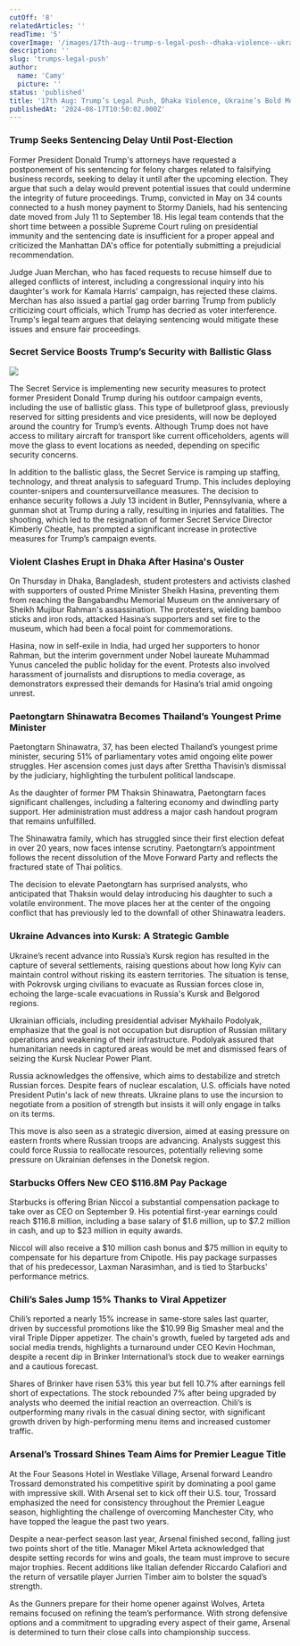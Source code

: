 ```yaml
---
cutOff: '8'
relatedArticles: ''
readTime: '5'
coverImage: '/images/17th-aug--trump-s-legal-push--dhaka-violence--ukraine-s-bold-move-kyNT.webp'
description: ''
slug: 'trumps-legal-push'
author:
  name: 'Camy'
  picture: ''
status: 'published'
title: '17th Aug: Trump’s Legal Push, Dhaka Violence, Ukraine’s Bold Move'
publishedAt: '2024-08-17T10:50:02.000Z'
---
```


### Trump Seeks Sentencing Delay Until Post-Election

Former President Donald Trump's attorneys have requested a postponement of his sentencing for felony charges related to falsifying business records, seeking to delay it until after the upcoming election. They argue that such a delay would prevent potential issues that could undermine the integrity of future proceedings. Trump, convicted in May on 34 counts connected to a hush money payment to Stormy Daniels, had his sentencing date moved from July 11 to September 18. His legal team contends that the short time between a possible Supreme Court ruling on presidential immunity and the sentencing date is insufficient for a proper appeal and criticized the Manhattan DA's office for potentially submitting a prejudicial recommendation.

Judge Juan Merchan, who has faced requests to recuse himself due to alleged conflicts of interest, including a congressional inquiry into his daughter's work for Kamala Harris' campaign, has rejected these claims. Merchan has also issued a partial gag order barring Trump from publicly criticizing court officials, which Trump has decried as voter interference. Trump's legal team argues that delaying sentencing would mitigate these issues and ensure fair proceedings.

### Secret Service Boosts Trump’s Security with Ballistic Glass

![](/images/17th-aug--trump-s-legal-push--dhaka-violence--ukraine-s-bold-move-U2Nz.webp)

The Secret Service is implementing new security measures to protect former President Donald Trump during his outdoor campaign events, including the use of ballistic glass. This type of bulletproof glass, previously reserved for sitting presidents and vice presidents, will now be deployed around the country for Trump’s events. Although Trump does not have access to military aircraft for transport like current officeholders, agents will move the glass to event locations as needed, depending on specific security concerns.

In addition to the ballistic glass, the Secret Service is ramping up staffing, technology, and threat analysis to safeguard Trump. This includes deploying counter-snipers and countersurveillance measures. The decision to enhance security follows a July 13 incident in Butler, Pennsylvania, where a gunman shot at Trump during a rally, resulting in injuries and fatalities. The shooting, which led to the resignation of former Secret Service Director Kimberly Cheatle, has prompted a significant increase in protective measures for Trump’s campaign events.

### Violent Clashes Erupt in Dhaka After Hasina's Ouster

On Thursday in Dhaka, Bangladesh, student protesters and activists clashed with supporters of ousted Prime Minister Sheikh Hasina, preventing them from reaching the Bangabandhu Memorial Museum on the anniversary of Sheikh Mujibur Rahman's assassination. The protesters, wielding bamboo sticks and iron rods, attacked Hasina’s supporters and set fire to the museum, which had been a focal point for commemorations.

Hasina, now in self-exile in India, had urged her supporters to honor Rahman, but the interim government under Nobel laureate Muhammad Yunus canceled the public holiday for the event. Protests also involved harassment of journalists and disruptions to media coverage, as demonstrators expressed their demands for Hasina’s trial amid ongoing unrest.

### Paetongtarn Shinawatra Becomes Thailand’s Youngest Prime Minister

Paetongtarn Shinawatra, 37, has been elected Thailand’s youngest prime minister, securing 51% of parliamentary votes amid ongoing elite power struggles. Her ascension comes just days after Srettha Thavisin’s dismissal by the judiciary, highlighting the turbulent political landscape.

As the daughter of former PM Thaksin Shinawatra, Paetongtarn faces significant challenges, including a faltering economy and dwindling party support. Her administration must address a major cash handout program that remains unfulfilled.

The Shinawatra family, which has struggled since their first election defeat in over 20 years, now faces intense scrutiny. Paetongtarn’s appointment follows the recent dissolution of the Move Forward Party and reflects the fractured state of Thai politics.

The decision to elevate Paetongtarn has surprised analysts, who anticipated that Thaksin would delay introducing his daughter to such a volatile environment. The move places her at the center of the ongoing conflict that has previously led to the downfall of other Shinawatra leaders.

### Ukraine Advances into Kursk: A Strategic Gamble

Ukraine’s recent advance into Russia’s Kursk region has resulted in the capture of several settlements, raising questions about how long Kyiv can maintain control without risking its eastern territories. The situation is tense, with Pokrovsk urging civilians to evacuate as Russian forces close in, echoing the large-scale evacuations in Russia's Kursk and Belgorod regions.

Ukrainian officials, including presidential adviser Mykhailo Podolyak, emphasize that the goal is not occupation but disruption of Russian military operations and weakening of their infrastructure. Podolyak assured that humanitarian needs in captured areas would be met and dismissed fears of seizing the Kursk Nuclear Power Plant.

Russia acknowledges the offensive, which aims to destabilize and stretch Russian forces. Despite fears of nuclear escalation, U.S. officials have noted President Putin's lack of new threats. Ukraine plans to use the incursion to negotiate from a position of strength but insists it will only engage in talks on its terms.

This move is also seen as a strategic diversion, aimed at easing pressure on eastern fronts where Russian troops are advancing. Analysts suggest this could force Russia to reallocate resources, potentially relieving some pressure on Ukrainian defenses in the Donetsk region.

### Starbucks Offers New CEO $116.8M Pay Package

Starbucks is offering Brian Niccol a substantial compensation package to take over as CEO on September 9. His potential first-year earnings could reach $116.8 million, including a base salary of $1.6 million, up to $7.2 million in cash, and up to $23 million in equity awards.

Niccol will also receive a $10 million cash bonus and $75 million in equity to compensate for his departure from Chipotle. His pay package surpasses that of his predecessor, Laxman Narasimhan, and is tied to Starbucks' performance metrics.

### Chili’s Sales Jump 15% Thanks to Viral Appetizer

Chili’s reported a nearly 15% increase in same-store sales last quarter, driven by successful promotions like the $10.99 Big Smasher meal and the viral Triple Dipper appetizer. The chain's growth, fueled by targeted ads and social media trends, highlights a turnaround under CEO Kevin Hochman, despite a recent dip in Brinker International’s stock due to weaker earnings and a cautious forecast.

Shares of Brinker have risen 53% this year but fell 10.7% after earnings fell short of expectations. The stock rebounded 7% after being upgraded by analysts who deemed the initial reaction an overreaction. Chili’s is outperforming many rivals in the casual dining sector, with significant growth driven by high-performing menu items and increased customer traffic.

### Arsenal’s Trossard Shines Team Aims for Premier League Title

At the Four Seasons Hotel in Westlake Village, Arsenal forward Leandro Trossard demonstrated his competitive spirit by dominating a pool game with impressive skill. With Arsenal set to kick off their U.S. tour, Trossard emphasized the need for consistency throughout the Premier League season, highlighting the challenge of overcoming Manchester City, who have topped the league the past two years.

Despite a near-perfect season last year, Arsenal finished second, falling just two points short of the title. Manager Mikel Arteta acknowledged that despite setting records for wins and goals, the team must improve to secure major trophies. Recent additions like Italian defender Riccardo Calafiori and the return of versatile player Jurrien Timber aim to bolster the squad’s strength.

As the Gunners prepare for their home opener against Wolves, Arteta remains focused on refining the team’s performance. With strong defensive options and a commitment to upgrading every aspect of their game, Arsenal is determined to turn their close calls into championship success.